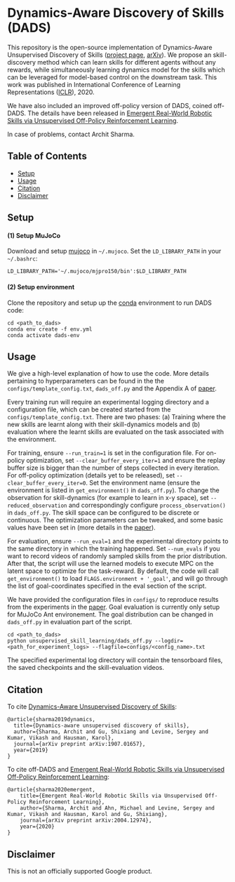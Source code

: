 # Dynamics-Aware Discovery of Skills (DADS)
This repository is the open-source implementation of Dynamics-Aware Unsupervised Discovery of Skills ([project page][website], [arXiv][paper]). We propose an skill-discovery method which can learn skills for different agents without any rewards, while simultaneously learning dynamics model for the skills which can be leveraged for model-based control on the downstream task. This work was published in International Conference of Learning Representations ([ICLR][iclr]), 2020.

We have also included an improved off-policy version of DADS, coined off-DADS. The details have been released in [Emergent Real-World Robotic Skills via Unsupervised Off-Policy Reinforcement Learning](rss_arxiv).

In case of problems, contact Archit Sharma.

## Table of Contents

* [Setup](#setup)
* [Usage](#usage)
* [Citation](#citation)
* [Disclaimer](#disclaimer)

## Setup

#### (1) Setup MuJoCo
Download and setup [mujoco][mujoco] in `~/.mujoco`. Set the `LD_LIBRARY_PATH` in your `~/.bashrc`:
```
LD_LIBRARY_PATH='~/.mujoco/mjpro150/bin':$LD_LIBRARY_PATH
```

#### (2) Setup environment
Clone the repository and setup up the [conda][conda] environment to run DADS code:
```
cd <path_to_dads>
conda env create -f env.yml
conda activate dads-env
```

## Usage
We give a high-level explanation of how to use the code. More details pertaining to hyperparameters can be found in the the `configs/template_config.txt`, `dads_off.py` and the Appendix A of [paper][paper].

Every training run will require an experimental logging directory and a configuration file, which can be created started from the `configs/template_config.txt`. There are two phases: (a) Training where the new skills are learnt along with their skill-dynamics models and (b) evaluation where the learnt skills are evaluated on the task associated with the environment.

For training, ensure `--run_train=1` is set in the configuration file. For on-policy optimization, set `--clear_buffer_every_iter=1` and ensure the replay buffer size is bigger than the number of steps collected in every iteration. For off-policy optimization (details yet to be released), set `--clear_buffer_every_iter=0`. Set the environment name (ensure the environment is listed in `get_environment()` in `dads_off.py`). To change the observation for skill-dynamics (for example to learn in x-y space), set `--reduced_observation` and correspondingly configure `process_observation()` in `dads_off.py`. The skill space can be configured to be discrete or continuous. The optimization parameters can be tweaked, and some basic values have been set in (more details in the [paper][paper]). 

For evaluation, ensure `--run_eval=1` and the experimental directory points to the same directory in which the training happened. Set `--num_evals` if you want to record videos of randomly sampled skills from the prior distribution. After that, the script will use the learned models to execute MPC on the latent space to optimize for the task-reward. By default, the code will call `get_environment()` to load `FLAGS.environment + '_goal'`, and will go through the list of goal-coordinates specified in the eval section of the script.

We have provided the configuration files in `configs/` to reproduce results from the experiments in the [paper][paper]. Goal evaluation is currently only setup for MuJoCo Ant environement. The goal distribution can be changed in `dads_off.py` in evaluation part of the script.

```
cd <path_to_dads>
python unsupervised_skill_learning/dads_off.py --logdir=<path_for_experiment_logs> --flagfile=configs/<config_name>.txt
```

The specified experimental log directory will contain the tensorboard files, the saved checkpoints and the skill-evaluation videos.

## Citation
To cite [Dynamics-Aware Unsupervised Discovery of Skills](paper):
```
@article{sharma2019dynamics,
  title={Dynamics-aware unsupervised discovery of skills},
  author={Sharma, Archit and Gu, Shixiang and Levine, Sergey and Kumar, Vikash and Hausman, Karol},
  journal={arXiv preprint arXiv:1907.01657},
  year={2019}
}
```
To cite off-DADS and [Emergent Real-World Robotic Skills via Unsupervised Off-Policy Reinforcement Learning](rss_arxiv):
```
@article{sharma2020emergent,
    title={Emergent Real-World Robotic Skills via Unsupervised Off-Policy Reinforcement Learning},
    author={Sharma, Archit and Ahn, Michael and Levine, Sergey and Kumar, Vikash and Hausman, Karol and Gu, Shixiang},
    journal={arXiv preprint arXiv:2004.12974},
    year={2020}
}
```
## Disclaimer
This is not an officially supported Google product.

[website]: https://sites.google.com/corp/view/dads-skill 
[paper]: https://arxiv.org/abs/1907.01657
[iclr]: https://openreview.net/forum?id=HJgLZR4KvH
[mujoco]: http://www.mujoco.org/
[conda]: https://docs.conda.io/en/latest/miniconda.html
[rss_arxiv]: https://arxiv.org/abs/2004.12974
